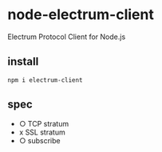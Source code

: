 # node-electrum-client

Electrum Protocol Client for Node.js

## install

```
npm i electrum-client
```

## spec

* ○ TCP stratum
* x SSL stratum
* ○ subscribe


